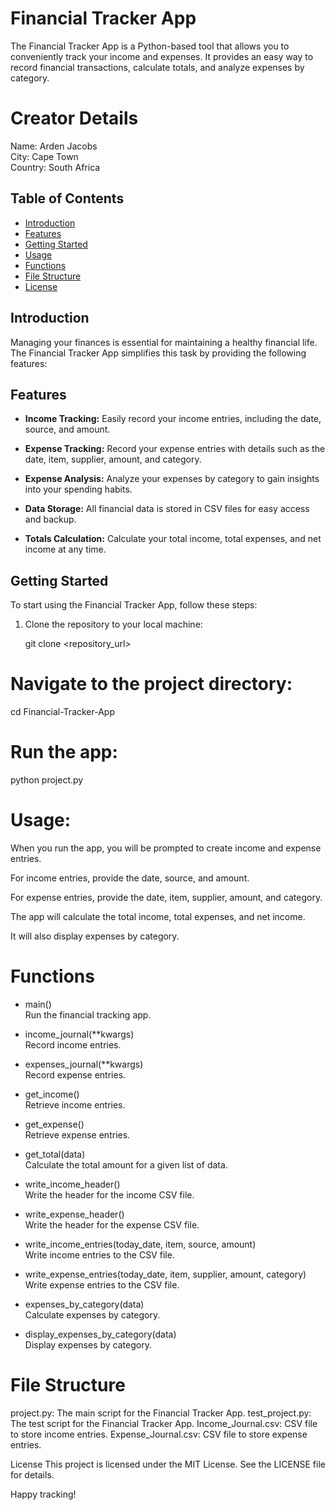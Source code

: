 # Financial Tracker App

The Financial Tracker App is a Python-based tool that allows you to conveniently track your income and expenses. It provides an easy way to record financial transactions, calculate totals, and analyze expenses by category.

# Creator Details

Name: Arden Jacobs<br>
City: Cape Town<br>
Country: South Africa<br>

## Table of Contents

- [Introduction](#introduction)
- [Features](#features)
- [Getting Started](#getting-started)
- [Usage](#usage)
- [Functions](#functions)
- [File Structure](#file-structure)
- [License](#license)

## Introduction

Managing your finances is essential for maintaining a healthy financial life. The Financial Tracker App simplifies this task by providing the following features:

## Features

- **Income Tracking:** Easily record your income entries, including the date, source, and amount.

- **Expense Tracking:** Record your expense entries with details such as the date, item, supplier, amount, and category.

- **Expense Analysis:** Analyze your expenses by category to gain insights into your spending habits.

- **Data Storage:** All financial data is stored in CSV files for easy access and backup.

- **Totals Calculation:** Calculate your total income, total expenses, and net income at any time.

## Getting Started

To start using the Financial Tracker App, follow these steps:

1. Clone the repository to your local machine:

   git clone <repository_url>

# Navigate to the project directory:

cd Financial-Tracker-App

# Run the app:

python project.py

# Usage:

When you run the app, you will be prompted to create income and expense entries.

For income entries, provide the date, source, and amount.

For expense entries, provide the date, item, supplier, amount, and category.

The app will calculate the total income, total expenses, and net income.

It will also display expenses by category.

# Functions

- main()<br>
    Run the financial tracking app.

- income_journal(**kwargs)<br>
    Record income entries.

- expenses_journal(**kwargs)<br>
    Record expense entries.

- get_income()<br>
    Retrieve income entries.

- get_expense()<br>
    Retrieve expense entries.

- get_total(data)<br>
    Calculate the total amount for a given list of data.

- write_income_header()<br>
    Write the header for the income CSV file.

- write_expense_header()<br>
    Write the header for the expense CSV file.

- write_income_entries(today_date, item, source, amount)<br>
    Write income entries to the CSV file.

- write_expense_entries(today_date, item, supplier, amount, category)<br>
    Write expense entries to the CSV file.

- expenses_by_category(data)<br>
    Calculate expenses by category.

- display_expenses_by_category(data)<br>
    Display expenses by category.

# File Structure
project.py: The main script for the Financial Tracker App.
test_project.py: The test script for the Financial Tracker App.
Income_Journal.csv: CSV file to store income entries.
Expense_Journal.csv: CSV file to store expense entries.

License
This project is licensed under the MIT License. See the LICENSE file for details.

Happy tracking!
